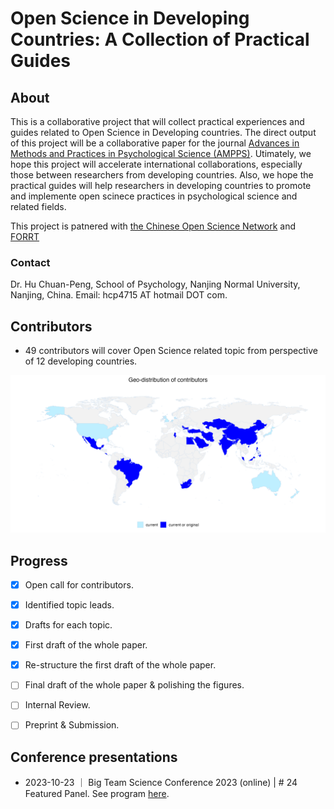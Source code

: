 # Open Science in Developing Countries: A Collection of Practical Guides

## About

This is a collaborative project that will collect practical experiences and guides related to Open Science in Developing countries. The direct output of this project will be a collaborative paper for the journal [Advances in Methods and Practices in Psychological Science (AMPPS)](https://www.psychologicalscience.org/publications/ampps). Utimately, we hope this project will accelerate international collaborations, especially those between researchers from developing countries. Also, we hope the practical guides will help researchers in developing countries to promote and implemente open scinece practices in psychological science and related fields.

This project is patnered with [the Chinese Open Science Network](https://open-sci.cn/) and [FORRT](https://forrt.org/)

### Contact

Dr. Hu Chuan-Peng, School of Psychology, Nanjing Normal University, Nanjing, China. Email: hcp4715 AT hotmail DOT com.

## Contributors

-   49 contributors will cover Open Science related topic from perspective of 12 developing countries.

<!-- insert the png figure here: -->

![Contributors](Authors_Geo.png)

## Progress

-   [x] Open call for contributors.

-   [x] Identified topic leads.

-   [x] Drafts for each topic.

-   [x] First draft of the whole paper.

-   [x] Re-structure the first draft of the whole paper.

-   [ ] Final draft of the whole paper & polishing the figures.

-   [ ] Internal Review.

-   [ ] Preprint & Submission.

## Conference presentations

-   2023-10-23 ｜ Big Team Science Conference 2023 (online) \| \# 24 Featured Panel. See program [here](https://bigteamscienceconference.github.io/program/).

<!-- docker run -e PASSWORD=hulab2022 --cpus=4 --rm -p 8787:8787 -v $PWD:/home/rstudio/work hcp4715/rdock:nhb2024 -->
